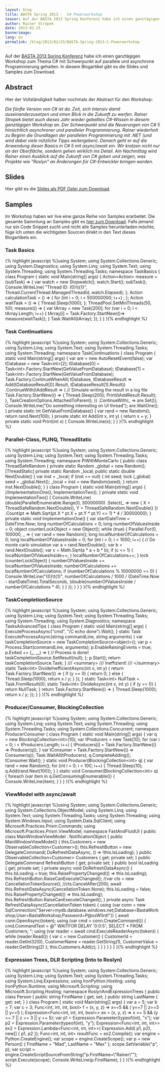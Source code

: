 ```yaml
---
layout: blog
title: BASTA Spring 2013 -  C# Powerworkshop
teaser: Auf der BASTA 2013 Spring Konferenz habe ich einen ganztägigen Workshop zum Thema C# mit Schwerpunkt auf parallele und asynchrone Programmierung gehalten. In diesem Blogartikel gibt es die Slides und Samples zum Download.
author: Rainer Stropek
date: 2013-02-25
bannerimage: 
lang: en
permalink: /blog/2013/02/25/BASTA-Spring-2013-C-Powerworkshop
---
```


<p xmlns="http://www.w3.org/1999/xhtml">Auf der <a href="http://www.basta.net" title="BASTA Homepage" target="_blank">BASTA 2013 Spring Konferenz</a> habe ich einen ganztägigen Workshop zum Thema C# mit Schwerpunkt auf parallele und asynchrone Programmierung gehalten. In diesem Blogartikel gibt es die Slides und Samples zum Download.</p><h2 xmlns="http://www.w3.org/1999/xhtml">Abstract</h2><p xmlns="http://www.w3.org/1999/xhtml">Hier der Vollständigkeit halber nochmals der Abstract für den Workshop:</p><p xmlns="http://www.w3.org/1999/xhtml">
  <em>
    <span>Die fünfte Version von C# ist da. Zeit, sich intensiv damit auseinanderzusetzen und einen Blick in die Zukunft zu werfen. Rainer Stropek bietet auch dieses Jahr wieder geballtes C#-Wissen in diesem ganztägigen Workshop an. Der Schwerpunkt sind die Neuerungen von C# 5 hinsichtlich asynchroner und paralleler Programmierung. Rainer wiederholt zu Beginn die Grundlagen der parallelen Programmierung mit .NET (und wird dabei viele nützliche Tipps weitergeben). Danach geht er auf die Anwendung dieser Basics in C# 5 mit async/await ein. Wir kratzen nicht nur an der Oberfläche, sondern gehen wirklich ins Detail. Am Nachmittag wird Rainer einen Ausblick auf die Zukunft von C# geben und zeigen, was Projekte wie "Roslyn" an Änderungen für C#-Entwickler bringen werden.</span>
  </em>
</p><h2 xmlns="http://www.w3.org/1999/xhtml">Slides</h2><p xmlns="http://www.w3.org/1999/xhtml">Hier gibt es die <a href="{{site.baseurl}}/content/images/blog/2013/02/CSharp Powerworkshop BASTA Spring 2013 - Rainer Stropek.pdf" title="Slides als PDF Datei" target="_blank">Slides als PDF Datei zum Download</a>.</p><h2 xmlns="http://www.w3.org/1999/xhtml">Samples</h2><p xmlns="http://www.w3.org/1999/xhtml">Im Workshop haben wir live eine ganze Reihe von Samples erarbeitet. Die gesamte Sammlung an Samples gibt es <a href="{{site.baseurl}}/content/images/blog/2013/02/BastaCSharpWorkshopSamples.zip" title="Samples als ZIP Datei" target="_blank">hier zum Download</a>. Falls jemand nur ein Code Snippet sucht und nicht alle Samples herunterladen möchte, füge ich unten die wichtigsten Sourcen direkt in den Text dieses Blogartikels ein.</p><h3 xmlns="http://www.w3.org/1999/xhtml">Task Basics</h3>{% highlight javascript %}using System;&#xA;using System.Collections.Generic;&#xA;using System.Diagnostics;&#xA;using System.Linq;&#xA;using System.Text;&#xA;using System.Threading;&#xA;using System.Threading.Tasks;&#xA;&#xA;namespace TaskBasics&#xA;{&#xA;&#x9;class Program&#xA;&#x9;{&#xA;&#x9;&#x9;static void Main(string[] args)&#xA;&#x9;&#x9;{&#xA;&#x9;&#x9;&#x9;Action&lt;Action&gt; measure = (subTask) =&gt;&#xA;&#x9;&#x9;&#x9;&#x9;{&#xA;&#x9;&#x9;&#x9;&#x9;&#x9;var watch = new Stopwatch();&#xA;&#x9;&#x9;&#x9;&#x9;&#x9;watch.Start();&#xA;&#x9;&#x9;&#x9;&#x9;&#x9;subTask();&#xA;&#x9;&#x9;&#x9;&#x9;&#x9;Console.WriteLine(&#xA;&#x9;&#x9;&#x9;&#x9;&#x9;&#x9;&quot;Thread ID: {0}\t{1}&quot;,&#xA;&#x9;&#x9;&#x9;&#x9;&#x9;&#x9;Thread.CurrentThread.ManagedThreadId,&#xA;&#x9;&#x9;&#x9;&#x9;&#x9;&#x9;watch.Elapsed);&#xA;&#x9;&#x9;&#x9;&#x9;};&#xA;&#xA;&#x9;&#x9;&#x9;Action calculationTask = () =&gt;&#xA;&#x9;&#x9;&#x9;{&#xA;&#x9;&#x9;&#x9;&#x9;for (int i = 0; i &lt; 500000000; i++) ;&#xA;&#x9;&#x9;&#x9;};&#xA;&#x9;&#x9;&#x9;Action waitTask = () =&gt;&#xA;&#x9;&#x9;&#x9;{&#xA;&#x9;&#x9;&#x9;&#x9;Thread.Sleep(1000);&#xA;&#x9;&#x9;&#x9;};&#xA;&#xA;&#x9;&#x9;&#x9;ThreadPool.SetMinThreads(50, 50);&#xA;&#xA;&#x9;&#x9;&#x9;measure(() =&gt;&#xA;&#x9;&#x9;&#x9;&#x9;{&#xA;&#x9;&#x9;&#x9;&#x9;&#x9;var tArray = new Task[200];&#xA;&#x9;&#x9;&#x9;&#x9;&#x9;for (var i = 0; i &lt; tArray.Length; i++)&#xA;&#x9;&#x9;&#x9;&#x9;&#x9;{&#xA;&#x9;&#x9;&#x9;&#x9;&#x9;&#x9;tArray[i] = Task.Factory.StartNew(()=&gt; measure(waitTask));&#xA;&#x9;&#x9;&#x9;&#x9;&#x9;}&#xA;&#xA;&#x9;&#x9;&#x9;&#x9;&#x9;Task.WaitAll(tArray);&#xA;&#x9;&#x9;&#x9;&#x9;});&#xA;&#x9;&#x9;}&#xA;&#x9;}&#xA;}{% endhighlight %}<h3 xmlns="http://www.w3.org/1999/xhtml">Task Continuations</h3>{% highlight javascript %}using System;&#xA;using System.Collections.Generic;&#xA;using System.Linq;&#xA;using System.Text;&#xA;using System.Threading.Tasks;&#xA;using System.Threading;&#xA;&#xA;namespace TaskContinuations&#xA;{&#xA;&#x9;class Program&#xA;&#x9;{&#xA;&#x9;&#x9;static void Main(string[] args)&#xA;&#x9;&#x9;{&#xA;&#x9;&#x9;&#x9;var are = new AutoResetEvent(false);&#xA;&#xA;&#x9;&#x9;&#x9;var tDatabase = new Task&lt;int&gt;[2];&#xA;&#x9;&#x9;&#x9;tDatabase[0] = Task&lt;int&gt;.Factory.StartNew(GetValueFromDatabase);&#xA;&#x9;&#x9;&#x9;tDatabase[1] = Task&lt;int&gt;.Factory.StartNew(GetValueFromDatabase);&#xA;&#x9;&#x9;&#x9;Task.Factory.ContinueWhenAll(&#xA;&#x9;&#x9;&#x9;&#x9;&#x9;tDatabase,&#xA;&#x9;&#x9;&#x9;&#x9;&#x9;tDatabaseResult =&gt; Add(tDatabaseResult[0].Result, tDatabaseResult[1].Result))&#xA;&#x9;&#x9;&#x9;&#x9;.ContinueWith(tAddResult =&gt;&#xA;&#x9;&#x9;&#x9;&#x9;{&#xA;&#x9;&#x9;&#x9;&#x9;&#x9;// Simulate writing the result in a log file&#xA;&#x9;&#x9;&#x9;&#x9;&#x9;Task.Factory.StartNew(() =&gt;&#xA;&#x9;&#x9;&#x9;&#x9;&#x9;&#x9;{&#xA;&#x9;&#x9;&#x9;&#x9;&#x9;&#x9;&#x9;Thread.Sleep(200);&#xA;&#x9;&#x9;&#x9;&#x9;&#x9;&#x9;&#x9;Print(tAddResult.Result);&#xA;&#x9;&#x9;&#x9;&#x9;&#x9;&#x9;},&#xA;&#x9;&#x9;&#x9;&#x9;&#x9;&#x9;TaskCreationOptions.AttachedToParent);&#xA;&#x9;&#x9;&#x9;&#x9;})&#xA;&#x9;&#x9;&#x9;&#x9;.ContinueWith(_ =&gt; are.Set());&#xA;&#xA;&#x9;&#x9;&#x9;Console.WriteLine(&quot;Do something interesting on UI thread&quot;);&#xA;&#xA;&#x9;&#x9;&#x9;are.WaitOne();&#xA;&#x9;&#x9;}&#xA;&#xA;&#x9;&#x9;private static int GetValueFromDatabase()&#xA;&#x9;&#x9;{&#xA;&#x9;&#x9;&#x9;var rand = new Random();&#xA;&#x9;&#x9;&#x9;return rand.Next(100);&#xA;&#x9;&#x9;}&#xA;&#xA;&#x9;&#x9;private static int Add(int x, int y)&#xA;&#x9;&#x9;{&#xA;&#x9;&#x9;&#x9;return x + y;&#xA;&#x9;&#x9;}&#xA;&#xA;&#x9;&#x9;private static void Print(int x)&#xA;&#x9;&#x9;{&#xA;&#x9;&#x9;&#x9;Console.WriteLine(x);&#xA;&#x9;&#x9;}&#xA;&#x9;}&#xA;}{% endhighlight %}<h3 xmlns="http://www.w3.org/1999/xhtml">Parallel-Class, PLINQ, ThreadStatic</h3>{% highlight javascript %}using System;&#xA;using System.Collections.Generic;&#xA;using System.Linq;&#xA;using System.Text;&#xA;using System.Threading.Tasks;&#xA;using System.Threading;&#xA;&#xA;namespace PiWithMonteCarlo&#xA;{&#xA;&#x9;public class ThreadSafeRandom&#xA;&#x9;{&#xA;&#x9;&#x9;private static Random _global = new Random();&#xA;&#xA;&#x9;&#x9;[ThreadStatic]&#xA;&#x9;&#x9;private static Random _local;&#xA;&#xA;&#x9;&#x9;public static double NextDouble()&#xA;&#x9;&#x9;{&#xA;&#x9;&#x9;&#x9;var inst = _local;&#xA;&#x9;&#x9;&#x9;if (inst == null)&#xA;&#x9;&#x9;&#x9;{&#xA;&#x9;&#x9;&#x9;&#x9;int seed;&#xA;&#x9;&#x9;&#x9;&#x9;lock (_global) seed = _global.Next();&#xA;&#x9;&#x9;&#x9;&#x9;_local = inst = new Random(seed);&#xA;&#x9;&#x9;&#x9;}&#xA;&#xA;&#x9;&#x9;&#x9;return inst.NextDouble();&#xA;&#x9;&#x9;}&#xA;&#x9;}&#xA;&#xA;&#x9;class Program&#xA;&#x9;{&#xA;&#x9;&#x9;static void Main(string[] args)&#xA;&#x9;&#x9;{&#xA;&#x9;&#x9;&#x9;//ImplementationOne();&#xA;&#x9;&#x9;&#x9;ImplementationTwo();&#xA;&#x9;&#x9;}&#xA;&#xA;&#x9;&#x9;private static void ImplementationTwo()&#xA;&#x9;&#x9;{&#xA;&#x9;&#x9;&#x9;Console.WriteLine(&#xA;&#x9;&#x9;&#x9;&#x9;(double)ParallelEnumerable.Range(0, 30000000)&#xA;&#x9;&#x9;&#x9;&#x9;&#x9;.Select(_ =&gt; new { X = ThreadSafeRandom.NextDouble(), Y = ThreadSafeRandom.NextDouble() })&#xA;&#x9;&#x9;&#x9;&#x9;&#x9;.Count(pt =&gt; Math.Sqrt(pt.X * pt.X + pt.Y * pt.Y) &lt;= 1)&#xA;&#x9;&#x9;&#x9;&#x9;&#x9;* 4 / 30000000);&#xA;&#x9;&#x9;}&#xA;&#xA;&#x9;&#x9;private static void ImplementationOne()&#xA;&#x9;&#x9;{&#xA;&#x9;&#x9;&#x9;var startDateTime = DateTime.Now;&#xA;&#xA;&#x9;&#x9;&#x9;long numberOfCalculations = 0;&#xA;&#x9;&#x9;&#x9;long numberOfValuesInside = 0;&#xA;&#x9;&#x9;&#x9;object counterLockObject = new Object();&#xA;&#x9;&#x9;&#x9;while (true)&#xA;&#x9;&#x9;&#x9;{&#xA;&#x9;&#x9;&#x9;&#x9;Parallel.For(0, 100000, _ =&gt;&#xA;&#x9;&#x9;&#x9;&#x9;{&#xA;&#x9;&#x9;&#x9;&#x9;&#x9;var rand = new Random();&#xA;&#x9;&#x9;&#x9;&#x9;&#x9;long localNumberOfCalculations = 0;&#xA;&#x9;&#x9;&#x9;&#x9;&#x9;long localNumberOfValuesInside = 0;&#xA;&#x9;&#x9;&#x9;&#x9;&#x9;for (int i = 0; i &lt; 1000; i++)&#xA;&#x9;&#x9;&#x9;&#x9;&#x9;{&#xA;&#x9;&#x9;&#x9;&#x9;&#x9;&#x9;// Do monte carlo simulation&#xA;&#x9;&#x9;&#x9;&#x9;&#x9;&#x9;var a = rand.NextDouble();&#xA;&#x9;&#x9;&#x9;&#x9;&#x9;&#x9;var b = rand.NextDouble();&#xA;&#x9;&#x9;&#x9;&#x9;&#x9;&#x9;var c = Math.Sqrt(a * a + b * b);&#xA;&#xA;&#x9;&#x9;&#x9;&#x9;&#x9;&#x9;if (c &lt;= 1)&#xA;&#x9;&#x9;&#x9;&#x9;&#x9;&#x9;{&#xA;&#x9;&#x9;&#x9;&#x9;&#x9;&#x9;&#x9;localNumberOfValuesInside++;&#xA;&#x9;&#x9;&#x9;&#x9;&#x9;&#x9;}&#xA;&#xA;&#x9;&#x9;&#x9;&#x9;&#x9;&#x9;localNumberOfCalculations++;&#xA;&#x9;&#x9;&#x9;&#x9;&#x9;}&#xA;&#xA;&#x9;&#x9;&#x9;&#x9;&#x9;lock (counterLockObject)&#xA;&#x9;&#x9;&#x9;&#x9;&#x9;{&#xA;&#x9;&#x9;&#x9;&#x9;&#x9;&#x9;numberOfValuesInside += localNumberOfValuesInside;&#xA;&#x9;&#x9;&#x9;&#x9;&#x9;&#x9;numberOfCalculations += localNumberOfCalculations;&#xA;&#xA;&#x9;&#x9;&#x9;&#x9;&#x9;&#x9;if (numberOfCalculations % 10000000 == 0)&#xA;&#x9;&#x9;&#x9;&#x9;&#x9;&#x9;{&#xA;&#x9;&#x9;&#x9;&#x9;&#x9;&#x9;&#x9;Console.WriteLine(&quot;{0}\t{1}&quot;,&#xA;&#x9;&#x9;&#x9;&#x9;&#x9;&#x9;&#x9;&#x9;numberOfCalculations / 1000 / (DateTime.Now - startDateTime).TotalSeconds,&#xA;&#x9;&#x9;&#x9;&#x9;&#x9;&#x9;&#x9;&#x9;(double)numberOfValuesInside / numberOfCalculations * 4);&#xA;&#x9;&#x9;&#x9;&#x9;&#x9;&#x9;}&#xA;&#x9;&#x9;&#x9;&#x9;&#x9;}&#xA;&#x9;&#x9;&#x9;&#x9;});&#xA;&#x9;&#x9;&#x9;}&#xA;&#x9;&#x9;}&#xA;&#x9;}&#xA;}{% endhighlight %}<h3 xmlns="http://www.w3.org/1999/xhtml">TaskCompletionSource</h3>{% highlight javascript %}using System;&#xA;using System.Collections.Generic;&#xA;using System.Linq;&#xA;using System.Text;&#xA;using System.Threading.Tasks;&#xA;using System.Threading;&#xA;using System.Diagnostics;&#xA;&#xA;namespace TasksAdvancedTips&#xA;{&#xA;&#x9;class Program&#xA;&#x9;{&#xA;&#x9;&#x9;static void Main(string[] args)&#xA;&#x9;&#x9;{&#xA;&#x9;&#x9;&#x9;ExecuteProcessAsync(&quot;cmd&quot;, &quot;/C echo done&quot;).Wait();&#xA;&#x9;&#x9;}&#xA;&#xA;&#x9;&#x9;static Task ExecuteProcessAsync(string commandLine, string arguments)&#xA;&#x9;&#x9;{&#xA;&#x9;&#x9;&#x9;var taskCompletionSource = new TaskCompletionSource&lt;object&gt;();&#xA;&#x9;&#x9;&#x9;var p = Process.Start(commandLine, arguments);&#xA;&#x9;&#x9;&#x9;p.EnableRaisingEvents = true;&#xA;&#x9;&#x9;&#x9;p.Exited += (_, __) =&gt;&#xA;&#x9;&#x9;&#x9;&#x9;{&#xA;&#x9;&#x9;&#x9;&#x9;&#x9;// Process is done!&#xA;&#x9;&#x9;&#x9;&#x9;&#x9;taskCompletionSource.SetResult(null);&#xA;&#x9;&#x9;&#x9;&#x9;};&#xA;&#x9;&#x9;&#x9;p.Start();&#xA;&#x9;&#x9;&#x9;return taskCompletionSource.Task;&#xA;&#x9;&#x9;}&#xA;&#xA;&#x9;&#x9;/// &lt;summary&gt;&#xA;&#x9;&#x9;/// Ineffizient!&#xA;&#x9;&#x9;/// &lt;/summary&gt;&#xA;&#x9;&#x9;static Task&lt;int&gt; DivideInefficientAsync(int x, int y)&#xA;&#x9;&#x9;{&#xA;&#x9;&#x9;&#x9;return Task.Factory.StartNew(() =&gt;&#xA;&#x9;&#x9;&#x9;&#x9;{&#xA;&#x9;&#x9;&#x9;&#x9;&#x9;if (y == 0)&#xA;&#x9;&#x9;&#x9;&#x9;&#x9;{&#xA;&#x9;&#x9;&#x9;&#x9;&#x9;&#x9;return 0;&#xA;&#x9;&#x9;&#x9;&#x9;&#x9;}&#xA;&#x9;&#x9;&#x9;&#x9;&#x9;else&#xA;&#x9;&#x9;&#x9;&#x9;&#x9;{&#xA;&#x9;&#x9;&#x9;&#x9;&#x9;&#x9;Thread.Sleep(1000);&#xA;&#x9;&#x9;&#x9;&#x9;&#x9;&#x9;return x / y;&#xA;&#x9;&#x9;&#x9;&#x9;&#x9;}&#xA;&#x9;&#x9;&#x9;&#x9;});&#xA;&#x9;&#x9;}&#xA;&#xA;&#x9;&#x9;static Task&lt;int&gt; NullTask = Task.FromResult(0);&#xA;&#x9;&#x9;static Task&lt;int&gt; DivideAsync(int x, int y)&#xA;&#x9;&#x9;{&#xA;&#x9;&#x9;&#x9;if (y == 0)&#xA;&#x9;&#x9;&#x9;{&#xA;&#x9;&#x9;&#x9;&#x9;return NullTask;&#xA;&#x9;&#x9;&#x9;}&#xA;&#x9;&#x9;&#x9;return Task.Factory.StartNew(() =&gt;&#xA;&#x9;&#x9;&#x9;{&#xA;&#x9;&#x9;&#x9;&#x9;Thread.Sleep(1000);&#xA;&#x9;&#x9;&#x9;&#x9;return x / y;&#xA;&#x9;&#x9;&#x9;});&#xA;&#x9;&#x9;}&#xA;&#x9;}&#xA;}{% endhighlight %}<h3 xmlns="http://www.w3.org/1999/xhtml">Producer/Consumer, BlockingCollection</h3>{% highlight javascript %}using System;&#xA;using System.Collections.Generic;&#xA;using System.Linq;&#xA;using System.Text;&#xA;using System.Threading;&#xA;using System.Threading.Tasks;&#xA;using System.Collections.Concurrent;&#xA;&#xA;namespace ProducerConsumer&#xA;{&#xA;&#x9;class Program&#xA;&#x9;{&#xA;&#x9;&#x9;static void Main(string[] args)&#xA;&#x9;&#x9;{&#xA;&#x9;&#x9;&#x9;var q = new BlockingCollection&lt;int&gt;(10);&#xA;&#xA;&#x9;&#x9;&#x9;var tProducers = new Task[10];&#xA;&#x9;&#x9;&#x9;for (var i = 0; i &lt; tProducers.Length; i++)&#xA;&#x9;&#x9;&#x9;{&#xA;&#x9;&#x9;&#x9;&#x9;tProducers[i] = Task.Factory.StartNew(() =&gt; Producer(q));&#xA;&#x9;&#x9;&#x9;}&#xA;&#x9;&#x9;&#x9;var tConsumer = Task.Factory.StartNew(() =&gt; Consumer(q));&#xA;&#xA;&#x9;&#x9;&#x9;Task.WaitAll(tProducers);&#xA;&#x9;&#x9;&#x9;q.CompleteAdding();&#xA;&#xA;&#x9;&#x9;&#x9;tConsumer.Wait();&#xA;&#x9;&#x9;}&#xA;&#xA;&#x9;&#x9;static void Producer(BlockingCollection&lt;int&gt; q)&#xA;&#x9;&#x9;{&#xA;&#x9;&#x9;&#x9;var rand = new Random();&#xA;&#x9;&#x9;&#x9;for (int i = 0; i &lt; 100; i++)&#xA;&#x9;&#x9;&#x9;{&#xA;&#x9;&#x9;&#x9;&#x9;Thread.Sleep(10);&#xA;&#x9;&#x9;&#x9;&#x9;q.Add(rand.Next(100));&#xA;&#x9;&#x9;&#x9;}&#xA;&#x9;&#x9;}&#xA;&#xA;&#x9;&#x9;static void Consumer(BlockingCollection&lt;int&gt; q)&#xA;&#x9;&#x9;{&#xA;&#x9;&#x9;&#x9;foreach (var item in q.GetConsumingEnumerable())&#xA;&#x9;&#x9;&#x9;{&#xA;&#x9;&#x9;&#x9;&#x9;Console.WriteLine(item);&#xA;&#x9;&#x9;&#x9;}&#xA;&#x9;&#x9;}&#xA;&#x9;}&#xA;}{% endhighlight %}<h3 xmlns="http://www.w3.org/1999/xhtml">ViewModel with async/await</h3>{% highlight javascript %}using System;&#xA;using System.Collections.Generic;&#xA;using System.Collections.ObjectModel;&#xA;using System.Linq;&#xA;using System.Text;&#xA;using System.Threading.Tasks;&#xA;using System.Threading;&#xA;using System.Windows.Input;&#xA;using System.Data.SqlClient;&#xA;using Microsoft.Practices.Prism.Commands;&#xA;using Microsoft.Practices.Prism.ViewModel;&#xA;&#xA;namespace FastAndFluidUI&#xA;{&#xA;&#x9;public class MainWindowViewModel : NotificationObject&#xA;&#x9;{&#xA;&#x9;&#x9;public MainWindowViewModel()&#xA;&#x9;&#x9;{&#xA;&#x9;&#x9;&#x9;this.Customers = new ObservableCollection&lt;Customer&gt;();&#xA;&#xA;&#x9;&#x9;&#x9;this.RefreshButton = new DelegateCommand(&#xA;&#x9;&#x9;&#x9;&#x9;DoRefreshDataAsync,&#xA;&#x9;&#x9;&#x9;&#x9;() =&gt; !this.IsLoading);&#xA;&#x9;&#x9;}&#xA;&#xA;&#x9;&#x9;public ObservableCollection&lt;Customer&gt; Customers { get; private set; }&#xA;&#xA;&#x9;&#x9;public DelegateCommand RefreshButton { get; private set; }&#xA;&#xA;&#x9;&#x9;public bool IsLoading { get; private set; }&#xA;&#xA;&#x9;&#x9;private async void DoRefreshDataAsync()&#xA;&#x9;&#x9;{&#xA;&#x9;&#x9;&#x9;this.IsLoading = true;&#xA;&#x9;&#x9;&#x9;this.RaisePropertyChanged(() =&gt; this.IsLoading);&#xA;&#x9;&#x9;&#x9;this.RefreshButton.RaiseCanExecuteChanged();&#xA;&#xA;&#x9;&#x9;&#x9;//var cts = new CancellationTokenSource();&#xA;&#x9;&#x9;&#x9;//cts.CancelAfter(200);&#xA;&#x9;&#x9;&#x9;await this.RefreshDataAsync(CancellationToken.None);&#xA;&#xA;&#x9;&#x9;&#x9;this.IsLoading = false;&#xA;&#x9;&#x9;&#x9;this.RaisePropertyChanged(() =&gt; this.IsLoading);&#xA;&#x9;&#x9;&#x9;this.RefreshButton.RaiseCanExecuteChanged();&#xA;&#x9;&#x9;}&#xA;&#xA;&#x9;&#x9;private async Task RefreshDataAsync(CancellationToken token)&#xA;&#x9;&#x9;{&#xA;&#x9;&#x9;&#x9;using (var conn = new SqlConnection(&quot;Server=mydb.database.windows.net;Database=BastaWorkshop;User=BastaWorkshop;Password=P@ssW0rd!&quot;))&#xA;&#x9;&#x9;&#x9;{&#xA;&#x9;&#x9;&#x9;&#x9;await conn.OpenAsync(token);&#xA;&#x9;&#x9;&#x9;&#x9;using (var cmd = conn.CreateCommand())&#xA;&#x9;&#x9;&#x9;&#x9;{&#xA;&#x9;&#x9;&#x9;&#x9;&#x9;cmd.CommandText = @&quot;&#xA;WAITFOR DELAY '0:0:5';&#xA;SELECT * FROM Customers;&#xA;&quot;;&#xA;&#x9;&#x9;&#x9;&#x9;&#x9;using (var reader = await cmd.ExecuteReaderAsync(token))&#xA;&#x9;&#x9;&#x9;&#x9;&#x9;{&#xA;&#x9;&#x9;&#x9;&#x9;&#x9;&#x9;while (reader.Read())&#xA;&#x9;&#x9;&#x9;&#x9;&#x9;&#x9;{&#xA;&#x9;&#x9;&#x9;&#x9;&#x9;&#x9;&#x9;var c = new Customer()&#xA;&#x9;&#x9;&#x9;&#x9;&#x9;&#x9;&#x9;&#x9;{&#xA;&#x9;&#x9;&#x9;&#x9;&#x9;&#x9;&#x9;&#x9;&#x9;CustomerId = reader.GetInt32(0),&#xA;&#x9;&#x9;&#x9;&#x9;&#x9;&#x9;&#x9;&#x9;&#x9;CustomerName = reader.GetString(1),&#xA;&#x9;&#x9;&#x9;&#x9;&#x9;&#x9;&#x9;&#x9;&#x9;CustomerValue = reader.GetString(2)&#xA;&#x9;&#x9;&#x9;&#x9;&#x9;&#x9;&#x9;&#x9;};&#xA;&#x9;&#x9;&#x9;&#x9;&#x9;&#x9;&#x9;this.Customers.Add(c);&#xA;&#x9;&#x9;&#x9;&#x9;&#x9;&#x9;}&#xA;&#x9;&#x9;&#x9;&#x9;&#x9;}&#xA;&#x9;&#x9;&#x9;&#x9;}&#xA;&#x9;&#x9;&#x9;}&#xA;&#x9;&#x9;}&#xA;&#x9;}&#xA;}{% endhighlight %}<h3 xmlns="http://www.w3.org/1999/xhtml">Expression Trees, DLR Scripting (Into to Roslyn)</h3>{% highlight javascript %}using System;&#xA;using System.Collections.Generic;&#xA;using System.Linq;&#xA;using System.Text;&#xA;using System.Threading.Tasks;&#xA;using System.Linq.Expressions;&#xA;using IronPython.Hosting;&#xA;using IronPython.Runtime;&#xA;using Microsoft.Scripting;&#xA;using Microsoft.Scripting.Hosting; &#xA;&#xA;namespace RoslynAndExpressionTrees&#xA;{&#xA;&#x9;public class Person&#xA;&#x9;{&#xA;&#x9;&#x9;public string FirstName { get; set; }&#xA;&#x9;&#x9;public string LastName { get; set; }&#xA;&#x9;}&#xA;&#xA;&#x9;class Program&#xA;&#x9;{&#xA;&#x9;&#x9;static void Main(string[] args)&#xA;&#x9;&#x9;{&#xA;&#x9;&#x9;&#x9;var a = 5;&#xA;&#x9;&#x9;&#x9;var b = 7;&#xA;&#x9;&#x9;&#x9;var c = 3;&#xA;&#xA;&#x9;&#x9;&#x9;Func&lt;int, int, int, bool&gt; f = (x, y, z) =&gt;&#xA;&#x9;&#x9;&#x9;&#x9;x==5 &amp;&amp; ( y==7 || z==3 || y==5 );&#xA;&#xA;&#x9;&#x9;&#x9;Expression&lt;Func&lt;int, int, int, bool&gt;&gt; ex = (x, y, z) =&gt;&#xA;&#x9;&#x9;&#x9;&#x9;x == 5 &amp;&amp; (y == 7 || z == 3 || y == 5);&#xA;&#xA;&#x9;&#x9;&#x9;var p1 = Expression.Parameter(typeof(int), &quot;x&quot;);&#xA;&#x9;&#x9;&#x9;var p2 = Expression.Parameter(typeof(int), &quot;y&quot;);&#xA;&#x9;&#x9;&#x9;Expression&lt;Func&lt;int, int, int&gt;&gt; ex2 =&#xA;&#x9;&#x9;&#x9;&#x9;Expression.Lambda&lt;Func&lt;int, int, int&gt;&gt;(&#xA;&#x9;&#x9;&#x9;&#x9;&#x9;Expression.Add(&#xA;&#x9;&#x9;&#x9;&#x9;&#x9;&#x9;p1,&#xA;&#x9;&#x9;&#x9;&#x9;&#x9;&#x9;p2),&#xA;&#x9;&#x9;&#x9;&#x9;&#x9;new[] { p1, p2 });&#xA;&#x9;&#x9;&#x9;Func&lt;int, int, int&gt; resultFunc = ex2.Compile();&#xA;&#xA;&#x9;&#x9;&#x9;var engine = Python.CreateEngine();&#xA;&#x9;&#x9;&#x9;var scope = engine.CreateScope();&#xA;&#x9;&#x9;&#x9;var p = new Person() { FirstName = &quot;Mad&quot;, LastName = &quot;Max&quot; };&#xA;&#x9;&#x9;&#x9;scope.SetVariable(&quot;p&quot;, p);&#xA;&#x9;&#x9;&#x9;var script = engine.CreateScriptSourceFromString(&quot;p.FirstName=\&quot;Rainer\&quot;&quot;);&#xA;&#x9;&#x9;&#x9;script.Execute(scope);&#xA;&#xA;&#x9;&#x9;&#x9;Console.WriteLine(p.FirstName);&#xA;&#x9;&#x9;}&#xA;&#x9;}&#xA;}{% endhighlight %}